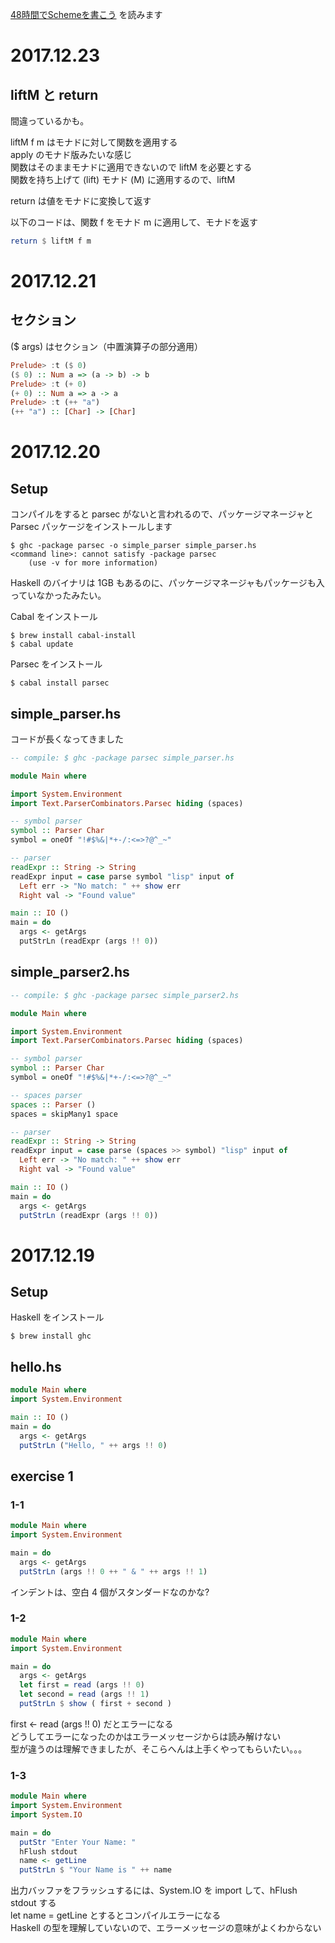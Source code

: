 [48時間でSchemeを書こう](https://ja.wikibooks.org/wiki/48時間でSchemeを書こう) を読みます

# 2017.12.23

## liftM と return
間違っているかも。

liftM f m はモナドに対して関数を適用する  
apply のモナド版みたいな感じ  
関数はそのままモナドに適用できないので liftM を必要とする  
関数を持ち上げて (lift) モナド (M) に適用するので、liftM

return は値をモナドに変換して返す

以下のコードは、関数 f をモナド m に適用して、モナドを返す
````haskell
return $ liftM f m
````

# 2017.12.21

## セクション
($ args) はセクション（中置演算子の部分適用）

````haskell
Prelude> :t ($ 0)
($ 0) :: Num a => (a -> b) -> b
Prelude> :t (+ 0)
(+ 0) :: Num a => a -> a
Prelude> :t (++ "a")
(++ "a") :: [Char] -> [Char]
````

# 2017.12.20

## Setup
コンパイルをすると parsec がないと言われるので、パッケージマネージャと Parsec パッケージをインストールします
````
$ ghc -package parsec -o simple_parser simple_parser.hs
<command line>: cannot satisfy -package parsec
    (use -v for more information)
````

Haskell のバイナリは 1GB もあるのに、パッケージマネージャもパッケージも入っていなかったみたい。

Cabal をインストール
````
$ brew install cabal-install
$ cabal update
````

Parsec をインストール
````
$ cabal install parsec
````

## simple_parser.hs
コードが長くなってきました

````haskell
-- compile: $ ghc -package parsec simple_parser.hs

module Main where

import System.Environment
import Text.ParserCombinators.Parsec hiding (spaces)

-- symbol parser
symbol :: Parser Char
symbol = oneOf "!#$%&|*+-/:<=>?@^_~"

-- parser
readExpr :: String -> String
readExpr input = case parse symbol "lisp" input of
  Left err -> "No match: " ++ show err
  Right val -> "Found value"

main :: IO ()
main = do
  args <- getArgs
  putStrLn (readExpr (args !! 0))
````

## simple_parser2.hs 
````haskell
-- compile: $ ghc -package parsec simple_parser2.hs

module Main where

import System.Environment
import Text.ParserCombinators.Parsec hiding (spaces)

-- symbol parser
symbol :: Parser Char
symbol = oneOf "!#$%&|*+-/:<=>?@^_~"

-- spaces parser
spaces :: Parser ()
spaces = skipMany1 space

-- parser
readExpr :: String -> String
readExpr input = case parse (spaces >> symbol) "lisp" input of
  Left err -> "No match: " ++ show err
  Right val -> "Found value"

main :: IO ()
main = do
  args <- getArgs
  putStrLn (readExpr (args !! 0))
````

# 2017.12.19

## Setup
Haskell をインストール

````
$ brew install ghc
````

## hello.hs
````haskell
module Main where
import System.Environment

main :: IO ()
main = do
  args <- getArgs
  putStrLn ("Hello, " ++ args !! 0)
````

## exercise 1

### 1-1
````haskell
module Main where
import System.Environment

main = do
  args <- getArgs
  putStrLn (args !! 0 ++ " & " ++ args !! 1)
````

インデントは、空白 4 個がスタンダードなのかな?

### 1-2
````haskell
module Main where
import System.Environment

main = do
  args <- getArgs
  let first = read (args !! 0)
  let second = read (args !! 1)
  putStrLn $ show ( first + second )
````

first <- read (args !! 0) だとエラーになる  
どうしてエラーになったのかはエラーメッセージからは読み解けない  
型が違うのは理解できましたが、そこらへんは上手くやってもらいたい。。。

### 1-3
````haskell
module Main where
import System.Environment
import System.IO

main = do
  putStr "Enter Your Name: "
  hFlush stdout
  name <- getLine
  putStrLn $ "Your Name is " ++ name
````

出力バッファをフラッシュするには、System.IO を import して、hFlush stdout する  
let name = getLine とするとコンパイルエラーになる  
Haskell の型を理解していないので、エラーメッセージの意味がよくわからない
